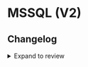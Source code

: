 # MSSQL (V2)

## Changelog

<details>
  <summary>Expand to review</summary>

| Version | Date       | Pull Request                                               | Subject        |
|:--------|:-----------| :--------------------------------------------------------- |:---------------|
| 0.1.0   | 2024-12-16 | [\#49460](https://github.com/airbytehq/airbyte/pull/49460)   | Initial commit |

</details>